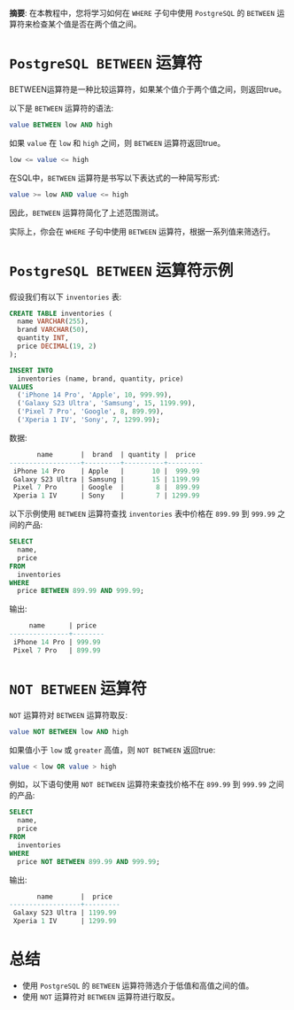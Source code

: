 **摘要**: 在本教程中，您将学习如何在 `WHERE` 子句中使用 `PostgreSQL` 的 `BETWEEN` 运算符来检查某个值是否在两个值之间。

# `PostgreSQL BETWEEN` 运算符

BETWEEN运算符是一种比较运算符，如果某个值介于两个值之间，则返回true。

以下是 `BETWEEN` 运算符的语法:

```sql
value BETWEEN low AND high
```

如果 `value` 在 `low` 和 `high` 之间，则 `BETWEEN` 运算符返回true。

```sql
low <= value <= high
```

在SQL中，`BETWEEN` 运算符是书写以下表达式的一种简写形式:

```sql
value >= low AND value <= high
```

因此，`BETWEEN` 运算符简化了上述范围测试。

实际上，你会在 `WHERE` 子句中使用 `BETWEEN` 运算符，根据一系列值来筛选行。

# `PostgreSQL BETWEEN` 运算符示例

假设我们有以下 `inventories` 表:

```sql
CREATE TABLE inventories (
  name VARCHAR(255),
  brand VARCHAR(50),
  quantity INT,
  price DECIMAL(19, 2)
);

INSERT INTO
  inventories (name, brand, quantity, price)
VALUES
  ('iPhone 14 Pro', 'Apple', 10, 999.99),
  ('Galaxy S23 Ultra', 'Samsung', 15, 1199.99),
  ('Pixel 7 Pro', 'Google', 8, 899.99),
  ('Xperia 1 IV', 'Sony', 7, 1299.99);
```

数据:

```sql
       name       |  brand  | quantity |  price
------------------+---------+----------+---------
 iPhone 14 Pro    | Apple   |       10 |  999.99
 Galaxy S23 Ultra | Samsung |       15 | 1199.99
 Pixel 7 Pro      | Google  |        8 |  899.99
 Xperia 1 IV      | Sony    |        7 | 1299.99
```

以下示例使用 `BETWEEN` 运算符查找 `inventories` 表中价格在 `899.99` 到 `999.99` 之间的产品:

```sql
SELECT
  name,
  price
FROM
  inventories
WHERE
  price BETWEEN 899.99 AND 999.99;
```

输出:

```sql
     name      | price
---------------+--------
 iPhone 14 Pro | 999.99
 Pixel 7 Pro   | 899.99
```

# `NOT BETWEEN` 运算符

`NOT` 运算符对 `BETWEEN` 运算符取反:

```sql
value NOT BETWEEN low AND high
```

如果值小于 `low` 或 `greater` 高值，则 `NOT BETWEEN` 返回true:

```sql
value < low OR value > high
```

例如，以下语句使用 `NOT BETWEEN` 运算符来查找价格不在 `899.99` 到 `999.99` 之间的产品:

```sql
SELECT
  name,
  price
FROM
  inventories
WHERE
  price NOT BETWEEN 899.99 AND 999.99;
```

输出:

```sql
       name       |  price
------------------+---------
 Galaxy S23 Ultra | 1199.99
 Xperia 1 IV      | 1299.99
```

# 总结

- 使用 `PostgreSQL` 的 `BETWEEN` 运算符筛选介于低值和高值之间的值。
- 使用 `NOT` 运算符对 `BETWEEN` 运算符进行取反。
